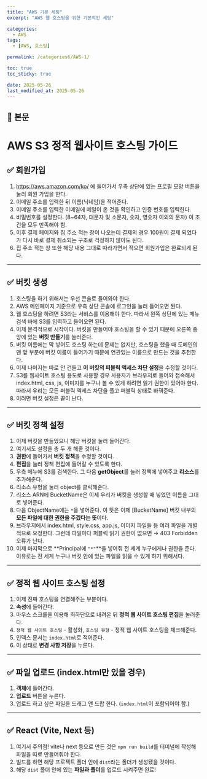```yaml
---
title: "AWS 기본 세팅"
excerpt: "AWS 웹 호스팅을 위한 기본적인 세팅"

categories:
  - AWS
tags:
  - [AWS, 호스팅]

permalink: /categories6/AWS-1/

toc: true
toc_sticky: true

date: 2025-05-26
last_modified_at: 2025-05-26
---
```


## 🦥 본문

# AWS S3 정적 웹사이트 호스팅 가이드

## ✅ 회원가입

1. https://aws.amazon.com/ko/ 에 들어가서 우측 상단에 있는 프로필 모양 버튼을 눌러 회원 가입을 한다.
2. 이메일 주소를 입력한 뒤 이름(닉네임)을 적어준다.
3. 이메일 주소를 입력한 이메일에 메일이 온 것을 확인하고 인증 번호를 입력한다.
4. 비밀번호를 설정한다. (8~64자, 대문자 및 소문자, 숫자, 영숫자 이외의 문자) 이 조건을 모두 만족해야 함.
5. 이후 결제 페이지와 집 주소 적는 창이 나오는데 결제의 경우 100원이 결제 되었다가 다시 바로 결제 취소되는 구조로 걱정하지 않아도 된다.
6. 집 주소 적는 창 또한 해당 내용 그대로 따라가면서 적으면 회원가입은 완료되게 된다.

---

## ✅ 버킷 생성

1. 호스팅을 하기 위해서는 우선 콘솔로 들어와야 한다.
2. AWS 메인페이지 기준으로 우측 상단 콘솔에 로그인을 눌러 들어오면 된다.
3. 웹 호스팅을 하려면 S3라는 서비스를 이용해야 한다. 따라서 왼쪽 상단에 있는 메뉴 검색 바에 S3를 입력하고 들어오면 된다.
4. 이제 본격적으로 시작이다. 버킷을 만들어야 호스팅을 할 수 있기 때문에 오른쪽 중앙에 있는 **버킷 만들기**를 눌러준다.
5. 버킷 이름에는 막 넣어도 호스팅 하는데 문제는 없지만, 호스팅을 했을 때 도메인의 맨 앞 부분에 버킷 이름이 들어가기 때문에 연관있는 이름으로 만드는 것을 추천한다.
6. 이제 나머지는 따로 안 건들고 **이 버킷의 퍼블릭 액세스 차단 설정**을 수정할 것이다.
7. S3를 웹사이트 호스팅 용도로 사용할 경우 사용자가 브라우저로 들어와 접속해서 index.html, css, js, 이미지를 누구나 볼 수 있게 하려면 읽기 권한이 있어야 한다. 따라서 우리는 모든 퍼블릭 엑세스 차단을 풀고 퍼블릭 상태로 바꿔준다.
8. 이러면 버킷 설정은 끝이 난다.

---

## ✅ 버킷 정책 설정

1. 이제 버킷을 만들었으니 해당 버킷을 눌러 들어간다.
2. 여기서도 설정을 총 두 개 해줄 것이다.
3. **권한**에 들어가서 **버킷 정책**을 수정할 것이다.
4. **편집**을 눌러 정책 편집에 들어갈 수 있도록 한다.
5. 우측 메뉴에 S3를 검색한다. 그 다음 **getObject**를 눌러 정책에 넣어주고 **리소스**를 추가해준다.
6. 리소스 유형을 눌러 object를 클릭해준다.
7. 리소스 ARN에 BucketName은 이제 우리가 버킷을 생성할 때 넣었던 이름을 그대로 넣어준다.
8. 다음 ObjectName에는 `*`을 넣어준다. 이 뜻은 이제 [BucketName] 버킷 내부의 **모든 파일에 대한 권한을 주겠다는 뜻**이다.
9. 브라우저에서 index.html, style.css, app.js, 이미지 파일들 등 여러 파일을 개별적으로 요청한다. 그런데 파일마다 퍼블릭 읽기 권한이 없으면 → 403 Forbidden 오류가 난다.
10. 이제 마지막으로 **Principal에 `"*"`**을 넣어줘 전 세계 누구에게나 권한을 준다. 이유로는 전 세계 누구나 버킷 안에 있는 파일을 읽을 수 있게 하기 위해서다.

---

## ✅ 정적 웹 사이트 호스팅 설정

1. 이제 진짜 호스팅을 연결해주는 부분이다.
2. **속성**에 들어간다.
3. 마우스 스크롤을 이용해 최하단으로 내려온 뒤 **정적 웹 사이트 호스팅 편집**을 눌러준다.
4. `정적 웹 사이트 호스팅` - 활성화, `호스팅 유형` - 정적 웹 사이트 호스팅을 체크해준다.
5. 인덱스 문서는 `index.html`로 적어준다.
6. 이 상태로 **변경 사항 저장**을 누른다.

---

## ✅ 파일 업로드 (index.html만 있을 경우)

1. **객체**에 들어간다.
2. **업로드** 버튼을 누른다.
3. 업로드 하고 싶은 파일을 드래그 앤 드랍 한다. (`index.html`이 포함되어야 함.)

---

## ✅ React (Vite, Next 등)

1. 여기서 주의점! vite나 next 등으로 만든 것은 `npm run build`를 터미널에 작성해 파일을 따로 만들어줘야 한다.
2. 빌드를 하면 해당 프로젝트 폴더 안에 `dist`라는 폴더가 생성됐을 것이다.
3. 해당 `dist` 폴더 안에 있는 **파일과 폴더**를 업로드 시켜주면 완료!
